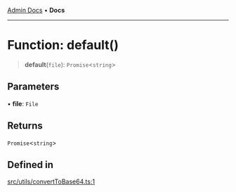 [Admin Docs](/) • **Docs**

***

# Function: default()

> **default**(`file`): `Promise`\<`string`\>

## Parameters

• **file**: `File`

## Returns

`Promise`\<`string`\>

## Defined in

[src/utils/convertToBase64.ts:1](https://github.com/PalisadoesFoundation/talawa-admin/blob/main/src/utils/convertToBase64.ts#L1)
